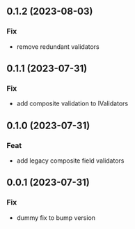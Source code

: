 ## 0.1.2 (2023-08-03)

### Fix

- remove redundant validators

## 0.1.1 (2023-07-31)

### Fix

- add composite validation to IValidators

## 0.1.0 (2023-07-31)

### Feat

- add legacy composite field validators

## 0.0.1 (2023-07-31)

### Fix

- dummy fix to bump version
